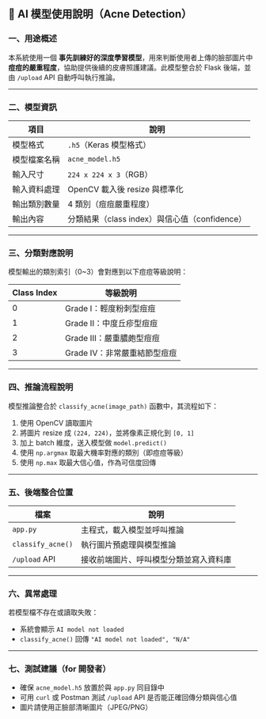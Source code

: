 ## 📌 AI 模型使用說明（Acne Detection）

### 一、用途概述

本系統使用一個 **事先訓練好的深度學習模型**，用來判斷使用者上傳的臉部圖片中**痘痘的嚴重程度**，協助提供後續的皮膚照護建議。此模型整合於 Flask 後端，並由 `/upload` API 自動呼叫執行推論。

---

### 二、模型資訊

| 項目     | 說明                                |
| ------ | --------------------------------- |
| 模型格式   | `.h5`（Keras 模型格式）                 |
| 模型檔案名稱 | `acne_model.h5`                   |
| 輸入尺寸   | `224 x 224 x 3`（RGB）              |
| 輸入資料處理 | OpenCV 載入後 resize 與標準化            |
| 輸出類別數量 | 4 類別（痘痘嚴重程度）                      |
| 輸出內容   | 分類結果（class index）與信心值（confidence） |

---

### 三、分類對應說明

模型輸出的類別索引（0\~3）會對應到以下痘痘等級說明：

| Class Index | 等級說明               |
| ----------- | ------------------ |
| 0           | Grade I：輕度粉刺型痘痘    |
| 1           | Grade II：中度丘疹型痘痘   |
| 2           | Grade III：嚴重膿皰型痘痘  |
| 3           | Grade IV：非常嚴重結節型痘痘 |

---

### 四、推論流程說明

模型推論整合於 `classify_acne(image_path)` 函數中，其流程如下：

1. 使用 OpenCV 讀取圖片
2. 將圖片 resize 成 `(224, 224)`，並將像素正規化到 `[0, 1]`
3. 加上 batch 維度，送入模型做 `model.predict()`
4. 使用 `np.argmax` 取最大機率對應的類別（即痘痘等級）
5. 使用 `np.max` 取最大信心值，作為可信度回傳

---

### 五、後端整合位置

| 檔案                | 說明                  |
| ----------------- | ------------------- |
| `app.py`          | 主程式，載入模型並呼叫推論       |
| `classify_acne()` | 執行圖片預處理與模型推論        |
| `/upload` API     | 接收前端圖片、呼叫模型分類並寫入資料庫 |

---

### 六、異常處理

若模型檔不存在或讀取失敗：

* 系統會顯示 `AI model not loaded`
* `classify_acne()` 回傳 `"AI model not loaded", "N/A"`

---

### 七、測試建議（for 開發者）

* 確保 `acne_model.h5` 放置於與 `app.py` 同目錄中
* 可用 `curl` 或 Postman 測試 `/upload` API 是否能正確回傳分類與信心值
* 圖片請使用正臉部清晰圖片（JPEG/PNG）
